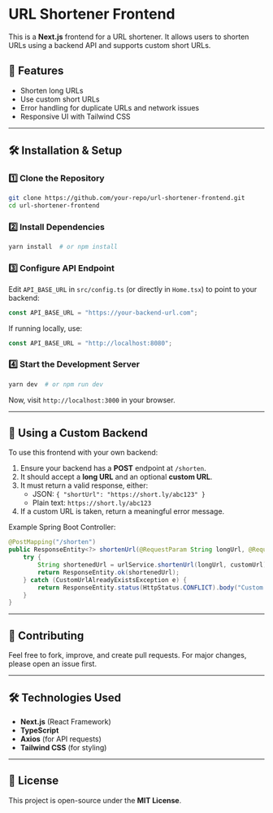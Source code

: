 # URL Shortener Frontend

This is a **Next.js** frontend for a URL shortener. It allows users to shorten URLs using a backend API and supports custom short URLs.

## 🚀 Features
- Shorten long URLs
- Use custom short URLs
- Error handling for duplicate URLs and network issues
- Responsive UI with Tailwind CSS

---

## 🛠️ Installation & Setup
### 1️⃣ Clone the Repository
```sh
git clone https://github.com/your-repo/url-shortener-frontend.git
cd url-shortener-frontend
```

### 2️⃣ Install Dependencies
```sh
yarn install  # or npm install
```

### 3️⃣ Configure API Endpoint
Edit `API_BASE_URL` in `src/config.ts` (or directly in `Home.tsx`) to point to your backend:
```ts
const API_BASE_URL = "https://your-backend-url.com";
```
If running locally, use:
```ts
const API_BASE_URL = "http://localhost:8080";
```

### 4️⃣ Start the Development Server
```sh
yarn dev  # or npm run dev
```
Now, visit `http://localhost:3000` in your browser.

---

## 🔌 Using a Custom Backend
To use this frontend with your own backend:
1. Ensure your backend has a **POST** endpoint at `/shorten`.
2. It should accept a **long URL** and an optional **custom URL**.
3. It must return a valid response, either:
   - JSON: `{ "shortUrl": "https://short.ly/abc123" }`
   - Plain text: `https://short.ly/abc123`
4. If a custom URL is taken, return a meaningful error message.

Example Spring Boot Controller:
```java
@PostMapping("/shorten")
public ResponseEntity<?> shortenUrl(@RequestParam String longUrl, @RequestParam(required = false) String customUrl) {
    try {
        String shortenedUrl = urlService.shortenUrl(longUrl, customUrl);
        return ResponseEntity.ok(shortenedUrl);
    } catch (CustomUrlAlreadyExistsException e) {
        return ResponseEntity.status(HttpStatus.CONFLICT).body("Custom URL already exists");
    }
}
```

---

## 🤝 Contributing
Feel free to fork, improve, and create pull requests.
For major changes, please open an issue first.

---

## 🛠️ Technologies Used
- **Next.js** (React Framework)
- **TypeScript**
- **Axios** (for API requests)
- **Tailwind CSS** (for styling)

---

## 📜 License
This project is open-source under the **MIT License**.

